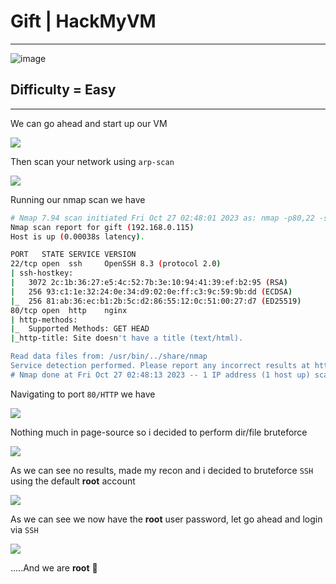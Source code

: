 # Gift | HackMyVM

***
![image](https://github.com/sec-fortress/sec-fortress.github.io/assets/132317714/21525cf1-b2a8-4e86-ad70-15d0f19ab4f4)

## Difficulty = Easy

***


We can go ahead and start up our VM

![](https://i.imgur.com/ZOkB96q.png)

Then scan your network using `arp-scan`

![](https://i.imgur.com/35C3xYN.png)

Running our nmap scan we have


```bash
# Nmap 7.94 scan initiated Fri Oct 27 02:48:01 2023 as: nmap -p80,22 -sCV -T4 -v --min-rate=1000 -oN nmap.txt 192.168.0.115
Nmap scan report for gift (192.168.0.115)
Host is up (0.00038s latency).

PORT   STATE SERVICE VERSION
22/tcp open  ssh     OpenSSH 8.3 (protocol 2.0)
| ssh-hostkey: 
|   3072 2c:1b:36:27:e5:4c:52:7b:3e:10:94:41:39:ef:b2:95 (RSA)
|   256 93:c1:1e:32:24:0e:34:d9:02:0e:ff:c3:9c:59:9b:dd (ECDSA)
|_  256 81:ab:36:ec:b1:2b:5c:d2:86:55:12:0c:51:00:27:d7 (ED25519)
80/tcp open  http    nginx
| http-methods: 
|_  Supported Methods: GET HEAD
|_http-title: Site doesn't have a title (text/html).

Read data files from: /usr/bin/../share/nmap
Service detection performed. Please report any incorrect results at https://nmap.org/submit/ .
# Nmap done at Fri Oct 27 02:48:13 2023 -- 1 IP address (1 host up) scanned in 12.10 seconds
```


Navigating to port `80/HTTP` we have


![](https://i.imgur.com/Skko9yz.png)



Nothing much in page-source so i decided to perform dir/file bruteforce

![](https://i.imgur.com/533nppx.png)

As we can see no results, made my recon and i decided to bruteforce `SSH` using the default **root** account

![](https://i.imgur.com/WFg8qu6.png)


As we can see we now have the **root** user password, let go ahead and login via `SSH`

![](https://i.imgur.com/PyeDF1w.png)

.....And we are **root** 🤟


